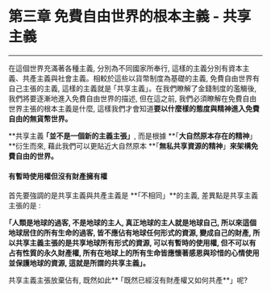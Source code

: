 # 第三章 免費自由世界的根本主義 - 共享主義

---

在這個世界充滿著各種主義, 分別為不同國家所奉行, 這樣的主義分別有資本主義、共產主義與社會主義。相較於這些以貨幣制度為基礎的主義, 免費自由世界有自己主張的主義, 這樣的主義就是 ｢共享主義」。在我們瞭解了金錢制度的濫觴後, 我們將要逐漸地進入免費自由世界的描述, 但在這之前, 我們必須瞭解在免費自由世界主張的根本主義是什麼, 這樣我們才會知道**要以什麼樣的態度與精神進入免費自由的無貨幣世界。**

**共享主義 **｢**並不是一個新的主義主張**」**, 而是根據 **｢**大自然原本存在的精神**」**衍生而來, 藉此我們可以更貼近大自然原本 **｢**無私共享資源的精神**」**來架構免費自由的世界。**

#### 有暫時使用權但沒有財產擁有權

首先要強調的是共享主義與共產主義是 **｢不相同」**的主義, 差異點是共享主義主張的是 :

**｢人類是地球的過客, 不是地球的主人, 真正地球的主人就是地球自己, 所以來這個地球居住的所有生命的過客, 皆不應佔有地球任何形式的資源, 變成自己的財產, 所以共享主義主張的是共享地球所有形式的資源, 可以有暫時的使用權, 但不可以有占有性質的永久財產權, 所有在地球上的所有生命皆應懷著感恩與珍惜的心情使用並保護地球的資源, 這就是所謂的共享主義」。**

共享主義主張放棄佔有, 既然如此** ｢既然已經沒有財產權又如何共產**」呢? 

